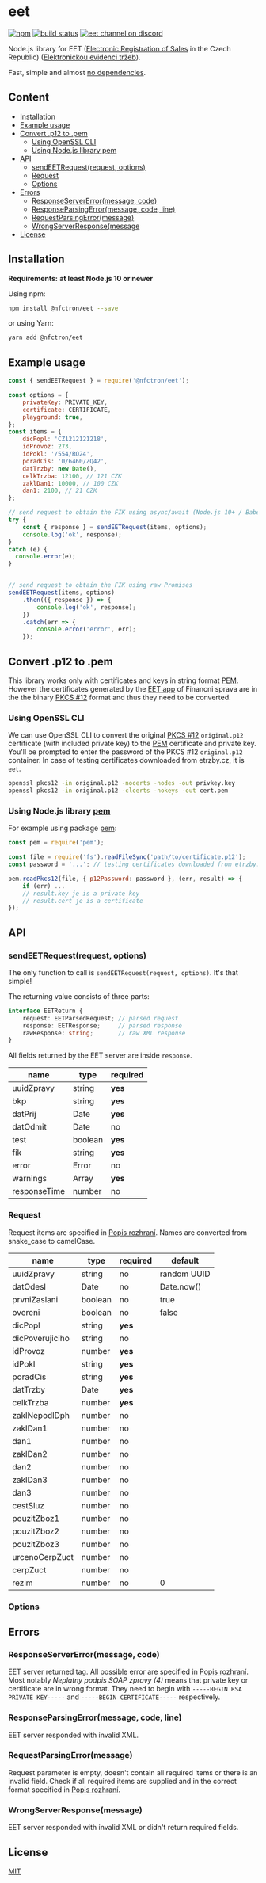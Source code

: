 # eet

[![npm](https://img.shields.io/npm/v/@nfctron/eet.svg)](https://www.npmjs.com/package/@nfctron/eet)
[![build status](https://img.shields.io/github/workflow/status/NFCtron/eet/CI?logo=github)](https://github.com/NFCtron/eet/actions?query=workflow%3ACI)
[![eet channel on discord](https://img.shields.io/badge/discord-join%20chat-61dafb.svg?logo=discord&logoColor=white)](https://discord.gg/bg3yazg)

Node.js library for EET ([Electronic Registration of Sales](http://www.etrzby.cz/assets/cs/prilohy/EET_popis_rozhrani_v3.1.1_EN.pdf) in the Czech Republic) ([Elektronickou evidenci tržeb](http://www.etrzby.cz/cs/technicka-specifikace)).

Fast, simple and almost [no dependencies](http://npm.broofa.com/?q=@nfctron/eet).

## Content

<!-- START doctoc generated TOC please keep comment here to allow auto update -->
<!-- DON'T EDIT THIS SECTION, INSTEAD RE-RUN doctoc TO UPDATE -->


- [Installation](#installation)
- [Example usage](#example-usage)
- [Convert .p12 to .pem](#convert-p12-to-pem)
  - [Using OpenSSL CLI](#using-openssl-cli)
  - [Using Node.js library pem](#using-nodejs-library-pem)
- [API](#api)
  - [sendEETRequest(request, options)](#sendeetrequestrequest-options)
  - [Request](#request)
  - [Options](#options)
- [Errors](#errors)
  - [ResponseServerError(message, code)](#responseservererrormessage-code)
  - [ResponseParsingError(message, code, line)](#responseparsingerrormessage-code-line)
  - [RequestParsingError(message)](#requestparsingerrormessage)
  - [WrongServerResponse(message](#wrongserverresponsemessage)
- [License](#license)

<!-- END doctoc generated TOC please keep comment here to allow auto update -->


## Installation 

**Requirements:** **at least Node.js 10 or newer**

Using npm:

```bash
npm install @nfctron/eet --save
```

or using Yarn:

```bash
yarn add @nfctron/eet
```


## Example usage

```javascript
const { sendEETRequest } = require('@nfctron/eet');

const options = {
	privateKey: PRIVATE_KEY,
	certificate: CERTIFICATE,
	playground: true,
};
const items = {
	dicPopl: 'CZ1212121218',
	idProvoz: 273,
	idPokl: '/554/RO24',
	poradCis: '0/6460/ZQ42',
	datTrzby: new Date(),
	celkTrzba: 12100, // 121 CZK
	zaklDan1: 10000, // 100 CZK
	dan1: 2100, // 21 CZK
};

// send request to obtain the FIK using async/await (Node.js 10+ / Babel)
try {
    const { response } = sendEETRequest(items, options);
    console.log('ok', response);
}
catch (e) {
  console.error(e);
}


// send request to obtain the FIK using raw Promises
sendEETRequest(items, options)
	.then(({ response }) => {
		console.log('ok', response);
	})
	.catch(err => {
		console.error('error', err);
	});
```


## Convert .p12 to .pem

This library works only with certificates and keys in string format [PEM](https://en.wikipedia.org/wiki/Privacy-Enhanced_Mail).
However the certificates generated by the [EET app](http://adisspr.mfcr.cz/adistc/adis/idpr_pub/eet/eet_sluzby.faces)
of Financni sprava are in the the binary [PKCS #12](https://en.wikipedia.org/wiki/PKCS_12) format
and thus they need to be converted.


### Using OpenSSL CLI

We can use OpenSSL CLI to convert the original [PKCS #12](https://en.wikipedia.org/wiki/PKCS_12) `original.p12`
certificate (with included private key) to the [PEM](https://en.wikipedia.org/wiki/Privacy-Enhanced_Mail)
certificate and private key. You'll be prompted to enter the password of the PKCS #12 `original.p12` container.
In case of testing certificates downloaded from etrzby.cz, it is `eet`.

```bash
openssl pkcs12 -in original.p12 -nocerts -nodes -out privkey.key
openssl pkcs12 -in original.p12 -clcerts -nokeys -out cert.pem
```


### Using Node.js library [pem](https://github.com/andris9/pem)

For example using package [pem](https://github.com/andris9/pem):

```javascript
const pem = require('pem');

const file = require('fs').readFileSync('path/to/certificate.p12');
const password = '...'; // testing certificates downloaded from etrzby.cz have password 'eet'

pem.readPkcs12(file, { p12Password: password }, (err, result) => {
	if (err) ...
	// result.key je is a private key
	// result.cert je is a certificate
});
```


## API

### sendEETRequest(request, options)

The only function to call is `sendEETRequest(request, options)`. It's that simple!

The returning value consists of three parts:
```typescript
interface EETReturn {
	request: EETParsedRequest; // parsed request
	response: EETResponse;     // parsed response
	rawResponse: string;       // raw XML response
}
```

All fields returned by the EET server are inside `response`.

| name         | type         | required |
|--------------|--------------|----------|
| uuidZpravy   | string       | **yes**  |
| bkp          | string       | **yes**  |
| datPrij      | Date         | **yes**  |
| datOdmit     | Date         | no       |
| test         | boolean      | **yes**  |
| fik          | string       | **yes**  |
| error        | Error        | no       |
| warnings     | Array<Error> | **yes**  |
| responseTime | number       | no       |


### Request

Request items are specified in [Popis rozhraní](https://www.etrzby.cz/assets/cs/prilohy/EET_popis_rozhrani_v3.1.1.pdf).
Names are converted from snake_case to camelCase.

| name            | type    | required     | default     |
|-----------------|---------|--------------|-------------|
| uuidZpravy      | string  | no           | random UUID |
| datOdesl        | Date    | no           | Date.now()  |
| prvniZaslani    | boolean | no           | true        |
| overeni         | boolean | no           | false       |
| dicPopl         | string  | **yes**      |             |
| dicPoverujiciho | string  | no           |             |
| idProvoz        | number  | **yes**      |             |
| idPokl          | string  | **yes**      |             |
| poradCis        | string  | **yes**      |             |
| datTrzby        | Date    | **yes**      |             |
| celkTrzba       | number  | **yes**      |             |
| zaklNepodlDph   | number  | no           |             |
| zaklDan1        | number  | no           |             |
| dan1            | number  | no           |             |
| zaklDan2        | number  | no           |             |
| dan2            | number  | no           |             |
| zaklDan3        | number  | no           |             |
| dan3            | number  | no           |             |
| cestSluz        | number  | no           |             |
| pouzitZboz1     | number  | no           |             |
| pouzitZboz2     | number  | no           |             |
| pouzitZboz3     | number  | no           |             |
| urcenoCerpZuct  | number  | no           |             |
| cerpZuct        | number  | no           |             |
| rezim           | number  | no           | 0           |


### Options


## Errors

### ResponseServerError(message, code)

EET server returned <Error> tag. All possible error are specified in [Popis rozhraní](https://www.etrzby.cz/assets/cs/prilohy/EET_popis_rozhrani_v3.1.1.pdf).
Most notably *Neplatny podpis SOAP zpravy (4)* means that private key or certificate are in wrong format.
They need to begin with `-----BEGIN RSA PRIVATE KEY-----` and `-----BEGIN CERTIFICATE-----` respectively.  

### ResponseParsingError(message, code, line)

EET server responded with invalid XML.

### RequestParsingError(message)

Request parameter is empty, doesn't contain all required items or there is an invalid field.
Check if all required items are supplied and in the correct format specified in [Popis rozhraní](https://www.etrzby.cz/assets/cs/prilohy/EET_popis_rozhrani_v3.1.1.pdf).

### WrongServerResponse(message)

EET server responded with invalid XML or didn't return required fields.

## License

[MIT](/LICENSE.md)

